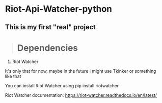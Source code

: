 
# Riot-Api-Watcher-python

## This is my first "real" project

> # Dependencies

1. Riot Watcher

It's only that for now, maybe in the future I might use Tkinker or something like that

You can install Riot Watcher using pip install riotwatcher

Riot Watcher documentation: https://riot-watcher.readthedocs.io/en/latest/
